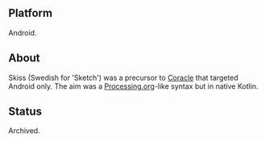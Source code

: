 ## Platform

Android.

## About

Skiss (Swedish for 'Sketch') was a precursor to [Coracle](Coracle.md) that targeted Android only. The aim was a [Processing.org](https://processing.org)-like syntax but in native Kotlin.

## Status

Archived.
